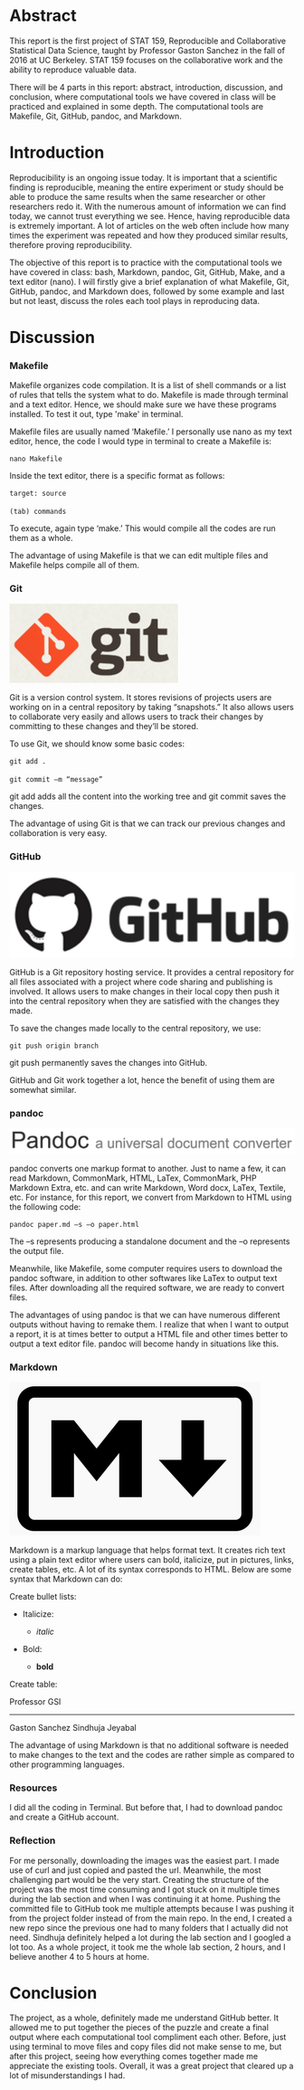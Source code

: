Abstract
========

This report is the first project of STAT 159, Reproducible and
Collaborative Statistical Data Science, taught by Professor Gaston
Sanchez in the fall of 2016 at UC Berkeley. STAT 159 focuses on the
collaborative work and the ability to reproduce valuable data.

There will be 4 parts in this report: abstract, introduction,
discussion, and conclusion, where computational tools we have covered in
class will be practiced and explained in some depth. The computational
tools are Makefile, Git, GitHub, pandoc, and Markdown.

Introduction
============

Reproducibility is an ongoing issue today. It is important that a
scientific finding is reproducible, meaning the entire experiment or
study should be able to produce the same results when the same
researcher or other researchers redo it. With the numerous amount of
information we can find today, we cannot trust everything we see. Hence,
having reproducible data is extremely important. A lot of articles on
the web often include how many times the experiment was repeated and how
they produced similar results, therefore proving reproducibility.

The objective of this report is to practice with the computational tools
we have covered in class: bash, Markdown, pandoc, Git, GitHub, Make, and
a text editor (nano). I will firstly give a brief explanation of what
Makefile, Git, GitHub, pandoc, and Markdown does, followed by some
example and last but not least, discuss the roles each tool plays in
reproducing data.

Discussion
==========

### Makefile

Makefile organizes code compilation. It is a list of shell commands or a
list of rules that tells the system what to do. Makefile is made through
terminal and a text editor. Hence, we should make sure we have these
programs installed. To test it out, type 'make' in terminal.

Makefile files are usually named ‘Makefile.’ I personally use nano as my
text editor, hence, the code I would type in terminal to create a
Makefile is:

    nano Makefile

Inside the text editor, there is a specific format as follows:

    target: source

    (tab) commands

To execute, again type ‘make.’ This would compile all the codes are run
them as a whole.

The advantage of using Makefile is that we can edit multiple files and
Makefile helps compile all of them.

### Git

![Git logo](/Project1/images/git-logo.png)

Git is a version control system. It stores revisions of projects users
are working on in a central repository by taking “snapshots.” It also
allows users to collaborate very easily and allows users to track their
changes by committing to these changes and they’ll be stored.

To use Git, we should know some basic codes:

    git add .

    git commit –m “message”

git add adds all the content into the working tree and git commit saves
the changes.

The advantage of using Git is that we can track our previous changes and
collaboration is very easy.

### GitHub

![GitHub logo](/Project1/images/github-logo.png)

GitHub is a Git repository hosting service. It provides a central
repository for all files associated with a project where code sharing
and publishing is involved. It allows users to make changes in their
local copy then push it into the central repository when they are
satisfied with the changes they made.

To save the changes made locally to the central repository, we use:

    git push origin branch

git push permanently saves the changes into GitHub.

GitHub and Git work together a lot, hence the benefit of using them are
somewhat similar.

### pandoc

![pandoc logo](/Project1/images/pandoc-logo.png)

pandoc converts one markup format to another. Just to name a few, it can
read Markdown, CommonMark, HTML, LaTex, CommonMark, PHP Markdown Extra,
etc. and can write Markdown, Word docx, LaTex, Textile, etc. For
instance, for this report, we convert from Markdown to HTML using the
following code:

    pandoc paper.md –s –o paper.html

The –s represents producing a standalone document and the –o represents
the output file.

Meanwhile, like Makefile, some computer requires users to download the
pandoc software, in addition to other softwares like LaTex to output
text files. After downloading all the required software, we are ready to
convert files.

The advantages of using pandoc is that we can have numerous different
outputs without having to remake them. I realize that when I want to
output a report, it is at times better to output a HTML file and other
times better to output a text editor file. pandoc will become handy in
situations like this.

### Markdown

![Markdown logo](/Project1/images/markdown-logo.png)

Markdown is a markup language that helps format text. It creates rich
text using a plain text editor where users can bold, italicize, put in
pictures, links, create tables, etc. A lot of its syntax corresponds to
HTML. Below are some syntax that Markdown can do:

Create bullet lists:

-   Italicize:

    -   *italic*
-   Bold:

    -   **bold**

Create table:

  Professor        GSI
  ---------------- ------------------
  Gaston Sanchez   Sindhuja Jeyabal

The advantage of using Markdown is that no additional software is needed
to make changes to the text and the codes are rather simple as compared
to other programming languages.

### Resources

I did all the coding in Terminal. But before that, I had to download
pandoc and create a GitHub account.

### Reflection

For me personally, downloading the images was the easiest part. I made
use of curl and just copied and pasted the url. Meanwhile, the most
challenging part would be the very start. Creating the structure of the
project was the most time consuming and I got stuck on it multiple times
during the lab section and when I was continuing it at home. Pushing the
committed file to GitHub took me multiple attempts because I was pushing
it from the project folder instead of from the main repo. In the end, I
created a new repo since the previous one had to many folders that I
actually did not need. Sindhuja definitely helped a lot during the lab
section and I googled a lot too. As a whole project, it took me the
whole lab section, 2 hours, and I believe another 4 to 5 hours at home.

Conclusion
==========

The project, as a whole, definitely made me understand GitHub better. It
allowed me to put together the pieces of the puzzle and create a final
output where each computational tool compliment each other. Before, just
using terminal to move files and copy files did not make sense to me,
but after this project, seeing how everything comes together made me
appreciate the existing tools. Overall, it was a great project that
cleared up a lot of misunderstandings I had.
